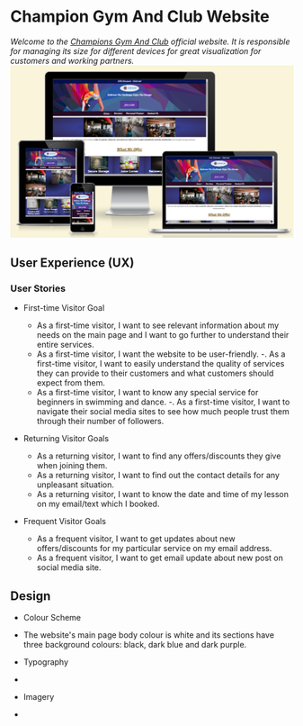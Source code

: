 #                                 Champion Gym And Club Website  

*Welcome to the [Champions Gym And Club](https://8000-farah94-projectonemiles-lmrovgr2hc8.ws.codeinstitute-ide.net/mainpage.html) official website. It is responsible for managing its size for different devices for great visualization for customers and working partners.* 
![Champions gym and club website on four different devices screen to check responsiveness](image-1.png)
 
 ## User Experience (UX)
### User Stories
  * First-time Visitor Goal
    - As a first-time visitor,  I want to see relevant information about my needs on the main page and I want to go further to understand their entire services. 
    -  As a first-time visitor, I want the website to be user-friendly. 
    -. As a first-time visitor, I want to easily understand the quality of services they can provide to their customers and what customers should expect from them.
    - As a first-time visitor, I want to know any special service for beginners in swimming and dance.
    -. As a first-time visitor, I want to navigate their social media sites to see how much people trust them through their number of followers.

 * Returning Visitor Goals
    - As a returning visitor, I want to find any offers/discounts they give when joining them.
    - As a returning visitor, I want to find out the contact details for any unpleasant situation.
    - As a returning visitor, I want to know the date and time of my lesson on my email/text which I booked.

 * Frequent Visitor Goals
    - As a frequent visitor, I want to get updates about new offers/discounts for my particular service on my email address.
    - As a frequent visitor, I want to get email update about new post on social media site.  


## Design
*  Colour Scheme
- The website's main page body colour is white and its sections have three background colours: black, dark blue and dark purple. 

* Typography
 - 

 * Imagery
 -  